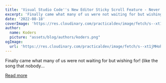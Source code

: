 ```yaml
---
title: 'Visual Studio Code''s New Editor Sticky Scroll Feature - Never Get Lost In The Code Again!😍'
excerpt: 'Finally came what many of us were not waiting for but wishing for! (like the song that nobody...'
date: '2022-08-18'
coverImage: 'https://res.cloudinary.com/practicaldev/image/fetch/s--xt1jMHoh--/c_imagga_scale,f_auto,fl_progressive,h_420,q_auto,w_1000/https://dev-to-uploads.s3.amazonaws.com/uploads/articles/unwqie2g73nlewbasmst.png'
author:
  name: Koders
  picture: "assets/blog/authors/koders.png"
ogImage:
  url: 'https://res.cloudinary.com/practicaldev/image/fetch/s--xt1jMHoh--/c_imagga_scale,f_auto,fl_progressive,h_420,q_auto,w_1000/https://dev-to-uploads.s3.amazonaws.com/uploads/articles/unwqie2g73nlewbasmst.png'
---
```


Finally came what many of us were not waiting for but wishing for! (like the song that nobody...

[Read more](https://dev.to/dotnetsafer/visual-studio-codes-new-editor-sticky-scroll-feature-never-get-lost-in-the-code-again-1dob)
